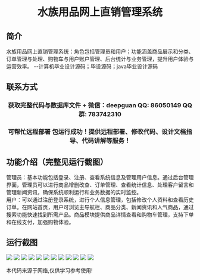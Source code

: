 <p><h1 align="center">水族用品网上直销管理系统</h1></p>

## 简介
水族用品网上直销管理系统：角色包括管理员和用户；功能涵盖商品展示和分类、订单管理与处理、购物车与用户账户管理、后台统计与业务管理，提升用户体验与运营效率。    --计算机毕业设计源码；毕设源码；java毕业设计源码


## 联系方式
<p><h3 align="center">获取完整代码与数据库文件 + 微信：deepguan QQ: 86050149 QQ群: 783742310</h3></p>
<p><h3 align="center">可帮忙远程部署 包运行成功！提供远程部署、修改代码、设计文档指导、代码讲解等服务！</h3></p>

## 功能介绍（完整见运行截图）
管理员：基本功能包括登录、注册、查看系统信息及管理用户信息。通过后台管理界面，管理员可以进行商品增删改查、订单管理、查看统计信息、处理客户留言和管理新闻资讯，确保系统顺利运行和业务数据的实时监控。  
用户：可以通过注册登录系统，进行个人信息管理，包括修改个人资料和查看历史订单。在网站首页，用户可浏览主导航栏、商品分类、新闻资讯和人气商品，通过搜索功能快速找到所需产品。商品模块提供商品详情查看和购物车管理，支持下单和在线支付，加强购物体验。


## 运行截图
![](imgs/588112-20220922185253756-587127714.png)
![](imgs/588112-20220922185304982-1768502578.png)
![](imgs/588112-20220922185308916-1005074118.png)
![](imgs/588112-20220922185312773-2058189466.png)
![](imgs/588112-20220922185318482-1659693136.png)
![](imgs/588112-20220922185323357-606957185.png)
![](imgs/588112-20220922185327000-924443181.png)
![](imgs/588112-20220922103526339-1493007170.png)
![](imgs/588112-20220922103543790-1329624097.png)
![](imgs/588112-20220922103559105-1654136839.png)
![](imgs/588112-20220922103617450-1858868571.png)
![](imgs/588112-20220922103637646-959105862.png)

<p>本代码来源于网络,仅供学习参考使用!</p>
